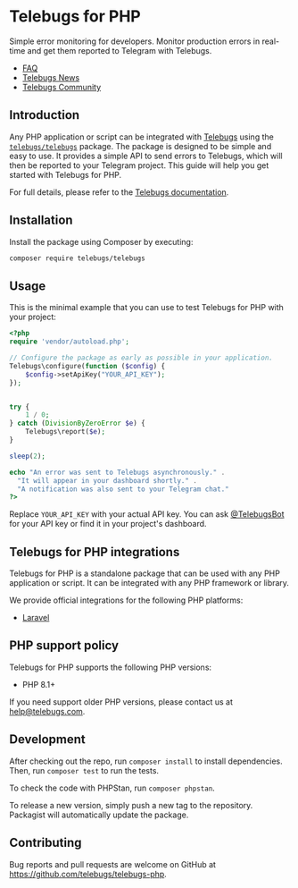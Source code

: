 # Telebugs for PHP

Simple error monitoring for developers. Monitor production errors in real-time
and get them reported to Telegram with Telebugs.

- [FAQ](https://telebugs.com/faq)
- [Telebugs News](https://t.me/TelebugsNews)
- [Telebugs Community](https://t.me/TelebugsCommunity)

## Introduction

Any PHP application or script can be integrated with
[Telebugs](https://telebugs.com) using the
[`telebugs/telebugs`](https://packagist.org/packages/telebugs/telebugs) package.
The package is designed to be simple and easy to use. It provides a simple API
to send errors to Telebugs, which will then be reported to your Telegram
project. This guide will help you get started with Telebugs for PHP.

For full details, please refer to the [Telebugs documentation](https://telebugs.com/new/docs/integrations/php).

## Installation

Install the package using Composer by executing:

```sh
composer require telebugs/telebugs
```

## Usage

This is the minimal example that you can use to test Telebugs for PHP with your
project:

```php
<?php
require 'vendor/autoload.php';

// Configure the package as early as possible in your application.
Telebugs\configure(function ($config) {
    $config->setApiKey("YOUR_API_KEY");
});


try {
    1 / 0;
} catch (DivisionByZeroError $e) {
    Telebugs\report($e);
}

sleep(2);

echo "An error was sent to Telebugs asynchronously." .
  "It will appear in your dashboard shortly." .
  "A notification was also sent to your Telegram chat."
?>
```

Replace `YOUR_API_KEY` with your actual API key. You can ask
[@TelebugsBot](http://t.me/TelebugsBot) for your API key or find it in
your project's dashboard.

## Telebugs for PHP integrations

Telebugs for PHP is a standalone package that can be used with any PHP
application or script. It can be integrated with any PHP framework or library.

We provide official integrations for the following PHP platforms:

- [Laravel](https://github.com/telebugs/telebugs-laravel)

## PHP support policy

Telebugs for PHP supports the following PHP versions:

- PHP 8.1+

If you need support older PHP versions, please contact us at
[help@telebugs.com](mailto:help@telebugs.com).

## Development

After checking out the repo, run `composer install` to install dependencies.
Then, run `composer test` to run the tests.

To check the code with PHPStan, run `composer phpstan`.

To release a new version, simply push a new tag to the repository. Packagist
will automatically update the package.

## Contributing

Bug reports and pull requests are welcome on GitHub at https://github.com/telebugs/telebugs-php.

